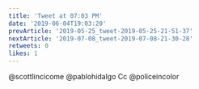```yaml
---
title: 'Tweet at 07:03 PM'
date: '2019-06-04T19:03:20'
prevArticle: '2019-05-25_tweet-2019-05-25-21-51-37'
nextArticle: '2019-07-08_tweet-2019-07-08-21-30-28'
retweets: 0
likes: 1
---
```

@scottlincicome @pablohidalgo Cc @policeincolor